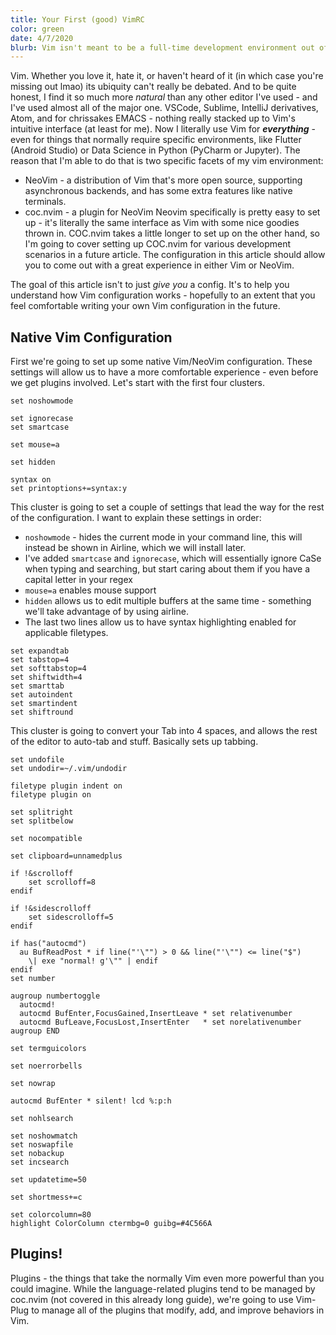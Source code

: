 ```yaml
---
title: Your First (good) VimRC
color: green
date: 4/7/2020
blurb: Vim isn't meant to be a full-time development environment out of box... so let's make it one.
---
```


Vim. Whether you love it, hate it, or haven't heard of it (in which case you're missing out lmao)
its ubiquity can't really be debated. And to be quite honest, I find it so much
more _natural_ than any other editor I've used - and I've used almost all of the
major one. VSCode, Sublime, IntelliJ derivatives, Atom, and for chrissakes EMACS
\- nothing really stacked up to Vim's intuitive interface (at least for me). Now
I literally use Vim for _**everything**_ - even for things that normally require
specific environments, like Flutter (Android Studio) or Data Science in Python
(PyCharm or Jupyter). The reason that I'm able to do that is two specific facets
of my vim environment:
* NeoVim - a distribution of Vim that's more open source, supporting asynchronous
backends, and has some extra features like native terminals.
* coc.nvim - a plugin for NeoVim
Neovim specifically is pretty easy to set up - it's literally the same interface
as Vim with some nice goodies thrown in. COC.nvim takes a little longer to set
up on the other hand, so I'm going to cover setting up COC.nvim for various
development scenarios in a future article. The configuration in this article
should allow you to come out with a great experience in either Vim or NeoVim.

The goal of this article isn't to just _give you_ a config. It's to help you
understand how Vim configuration works - hopefully to an extent that you feel
comfortable writing your own Vim configuration in the future.

## Native Vim Configuration
First we're going to set up some native Vim/NeoVim configuration. These settings
will allow us to have a more comfortable experience - even before we get plugins
involved. Let's start with the first four clusters.

```vim
set noshowmode

set ignorecase
set smartcase

set mouse=a

set hidden

syntax on
set printoptions+=syntax:y
```

This cluster is going to set a couple of settings that lead the way for the rest
of the configuration. I want to explain these settings in order:
* `noshowmode` - hides the current mode in your command line, this will instead
be shown in Airline, which we will install later.
* I've added `smartcase` and `ignorecase`, which will essentially ignore CaSe when
typing and searching, but start caring about them if you have a capital letter
in your regex
* `mouse=a` enables mouse support
* `hidden` allows us to edit multiple buffers at the same time - something we'll
take advantage of by using airline.
* The last two lines allow us to have syntax highlighting enabled for applicable
filetypes.

```vim
set expandtab
set tabstop=4
set softtabstop=4
set shiftwidth=4
set smarttab
set autoindent
set smartindent
set shiftround
```

This cluster is going to convert your Tab into 4 spaces, and allows the rest of
the editor to auto-tab and stuff. Basically sets up tabbing.

```vim
set undofile
set undodir=~/.vim/undodir
```

```vim
filetype plugin indent on
filetype plugin on

set splitright
set splitbelow

set nocompatible

set clipboard=unnamedplus
```

```vim
if !&scrolloff
    set scrolloff=8
endif

if !&sidescrolloff
    set sidescrolloff=5
endif
```

```vim
if has("autocmd")
  au BufReadPost * if line("'\"") > 0 && line("'\"") <= line("$")
    \| exe "normal! g'\"" | endif
endif
set number

augroup numbertoggle
  autocmd!
  autocmd BufEnter,FocusGained,InsertLeave * set relativenumber
  autocmd BufLeave,FocusLost,InsertEnter   * set norelativenumber
augroup END
```

```vim
set termguicolors

set noerrorbells

set nowrap

autocmd BufEnter * silent! lcd %:p:h
```

```vim
set nohlsearch

set noshowmatch
set noswapfile
set nobackup
set incsearch

set updatetime=50

set shortmess+=c

set colorcolumn=80
highlight ColorColumn ctermbg=0 guibg=#4C566A
```

## Plugins!
Plugins - the things that take the normally Vim even more powerful than you could
imagine. While the language-related plugins tend to be managed by coc.nvim
(not covered in this already long guide), we're going to use Vim-Plug to manage
all of the plugins that modify, add, and improve behaviors in Vim.
